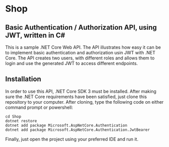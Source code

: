# Shop
## Basic Authentication / Authorization API, using JWT, written in C#

This is a sample .NET Core Web API.
The API illustrates how easy it can be to implement basic authentication and authorization usin JWT with .NET Core.
The API creates two users, with different roles and allows them to login and use the generated JWT to access different endpoints.

## Installation
In order to use this API, .NET Core SDK 3 must be installed.
After making sure the .NET Core requirements have been satisfied, just clone this repository to your computer. After cloning, type the following code on either command prompt or powershell:

    cd Shop
    dotnet restore
    dotnet add package Microsoft.AspNetCore.Authentication
    dotnet add package Microsoft.AspNetCore.Authentication.JwtBearer

Finally, just open the project using your preferred IDE and run it.
